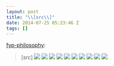 ```yaml
---
layout: post
title: "\\[src\\]"
date: 2014-07-25 05:23:46 Z
tags: []
---
```

[fyp-philosophy](http://fyp-philosophy.tumblr.com/post/89986439643/src):

> \[src\]
![](/media/2014/07/92802021703_0.jpg)
![](/media/2014/07/92802021703_1.jpg)
![](/media/2014/07/92802021703_2.jpg)
![](/media/2014/07/92802021703_3.jpg)
![](/media/2014/07/92802021703_4.jpg)
![](/media/2014/07/92802021703_5.jpg)
![](/media/2014/07/92802021703_6.jpg)
![](/media/2014/07/92802021703_7.jpg)
![](/media/2014/07/92802021703_8.jpg)
![](/media/2014/07/92802021703_9.jpg)
